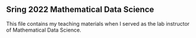 ## Sring 2022 Mathematical Data Science
This file contains my teaching materials when I served as the lab instructor of Mathematical Data Science.
